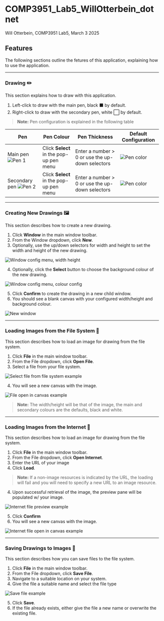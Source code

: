 # COMP3951_Lab5_WillOtterbein_dotnet
Will Otterbein, COMP3951 Lab5, March 3 2025

## Features
The following sections outline the fetures of this application, explaining how to use the application.

---
### Drawing ✏️
This section explains how to draw with this application.

1. Left-click to draw with the main pen, black ⬛ by default.
2. Right-click to draw with the secondary pen, white ⬜ by default.

> **Note:** Pen configuration is explained in the following table

| Pen                                                           | Pen Colour                            | Pen Thickness                                     | Default Configuration                                     |
| ------------------------------------------------------------- | ------------------------------------- | ------------------------------------------------- | --------------------------------------------------------- |
| Main pen ![Pen 1](./.gitresources/pen_menu_pen_1.png)         | Click **Select** in the pop-up pen menu | Enter a number > 0 or use the up-down selectors   | ![Pen color](./.gitresources/pen_menu_pen_colour.png)     |
| Secondary pen ![Pen 2](./.gitresources/pen_menu_pen_2.png)    | Click **Select** in the pop-up pen menu | Enter a number > 0 or use the up-down selectors   | ![Pen color](./.gitresources/pen_menu_pen_colour_1.png)   |

---
### Creating New Drawings 🖼️
This section describes how to create a new drawing.

1. Click **Window** in the main window toolbar.
2. From the Window dropdown, click **New**.
3. Optionally, use the up/down selectors for width and height to set the width and height of the new drawing.

![Window config menu, width height](./.gitresources/new_window_dim.png)

4. Optionally, click the **Select** button to choose the background colour of the new drawing.

![Window config menu, colour config](./.gitresources/new_window_colour.png)

5. Click **Confirm** to create the drawing in a new child window.
6. You should see a blank canvas with your configured width/height and background colour.

![New window](./.gitresources/new_window_end.png)

---
### Loading Images from the File System 📁
This section describes how to load an image for drawing from the file system.

1. Click **File** in the main window toolbar.
2. From the File dropdown, click **Open File**.
3. Select a file from your file system.

![Select file from file system example](./.gitresources/file_from_desktop.png)

4. You will see a new canvas with the image.

![File open in canvas example](./.gitresources/file_from_desktop_success.png)

> **Note:** The width/height will be that of the image, the main and secondary colours are the defaults, black and white.

---
### Loading Images from the Internet 🛜
This section describes how to load an image for drawing from the file system.

1. Click **File** in the main window toolbar.
2. From the File dropdown, click **Open Internet**.
3. Enter the URL of your image
4. Click **Load**.

> **Note:** If a non-image resources is indicated by the URL, the loading will fail and you will need to specify a new URL to an image resource.

4. Upon successful retrieval of the image, the preview pane will be populated w/ your image.

![Internet file preview example](./.gitresources/file_from_internet_load_success.png)

5. Click **Confirm**
6. You will see a new canvas with the image.

![Internet file open in canvas example](./.gitresources/file_from_internet_success.png)

---
### Saving Drawings to Images 💾
This section describes how you can save files to the file system.

1. Click **File** in the main window toolbar.
2. From the File dropdown, click **Save File**.
3. Navigate to a suitable location on your system.
4. Give the file a suitable name and select the file type

![Save file example](./.gitresources/file_save.png)

5. Click **Save**.
6. If the file already exists, either give the file a new name or overwrite the existing file.
